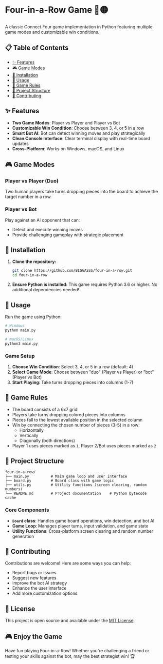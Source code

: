 # Four-in-a-Row Game 🔴🟡

A classic Connect Four game implementation in Python featuring multiple game modes and customizable win conditions.

## 📋 Table of Contents

- [✨ Features](#-features)
- [🎮 Game Modes](#-game-modes)
- [🚀 Installation](#-installation)
- [🎯 Usage](#-usage)
- [📖 Game Rules](#-game-rules)
- [📁 Project Structure](#-project-structure)
- [🤝 Contributing](#-contributing)

## ✨ Features

- **Two Game Modes**: Player vs Player and Player vs Bot
- **Customizable Win Condition**: Choose between 3, 4, or 5 in a row
- **Smart Bot AI**: Bot can detect winning moves and play strategically
- **Clean Console Interface**: Clear terminal display with real-time board updates
- **Cross-Platform**: Works on Windows, macOS, and Linux

## 🎮 Game Modes

### Player vs Player (Duo)

Two human players take turns dropping pieces into the board to achieve the target number in a row.

### Player vs Bot

Play against an AI opponent that can:

- Detect and execute winning moves
- Provide challenging gameplay with strategic placement

## 🚀 Installation

1. **Clone the repository:**

   ```bash
   git clone https://github.com/BIGGASSS/four-in-a-row.git
   cd four-in-a-row
   ```

2. **Ensure Python is installed:**
   This game requires Python 3.6 or higher. No additional dependencies needed!

## 🎯 Usage

Run the game using Python:

```bash
# Windows
python main.py

# macOS/Linux
python3 main.py
```

### Game Setup

1. **Choose Win Condition**: Select 3, 4, or 5 in a row (default: 4)
2. **Select Game Mode**: Choose between "duo" (Player vs Player) or "bot" (Player vs Bot)
3. **Start Playing**: Take turns dropping pieces into columns (1-7)

## 📖 Game Rules

- The board consists of a 6x7 grid
- Players take turns dropping colored pieces into columns
- Pieces fall to the lowest available position in the selected column
- Win by connecting the chosen number of pieces (3-5) in a row:
  - Horizontally
  - Vertically
  - Diagonally (both directions)
- Player 1 uses pieces marked as `1`, Player 2/Bot uses pieces marked as `2`

## 📁 Project Structure

```text
four-in-a-row/
├── main.py          # Main game loop and user interface
├── board.py         # Board class with game logic
├── utils.py         # Utility functions (screen clearing, random numbers)
└── README.md        # Project documentation    # Python bytecode cache
```

### Core Components

- **`Board` class**: Handles game board operations, win detection, and bot AI
- **Game Loop**: Manages player turns, input validation, and game state
- **Utility Functions**: Cross-platform screen clearing and random number generation

## 🤝 Contributing

Contributions are welcome! Here are some ways you can help:

- Report bugs or issues
- Suggest new features
- Improve the bot AI strategy
- Enhance the user interface
- Add more customization options

## 📝 License

This project is open source and available under the [MIT License](LICENSE).

## 🎮 Enjoy the Game

Have fun playing Four-in-a-Row! Whether you're challenging a friend or testing your skills against the bot, may the best strategist win! 🏆
